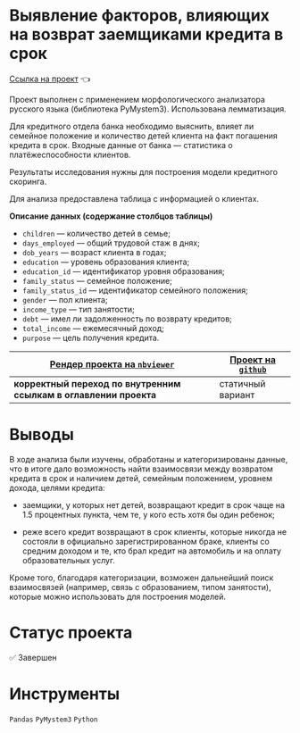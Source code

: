 # Выявление факторов, влияющих на возврат заемщиками кредита в срок

[Ссылка на проект](https://nbviewer.org/github/anapon-DA/projects/blob/main/Factors%20Affecting%20Loan%20Repayment%20Performance/loan-repayment-factors.ipynb) :point_left:

Проект выполнен с применением морфологического анализатора русского языка (библиотека PyMystem3). Использована лемматизация.

Для кредитного отдела банка необходимо выяснить, влияет ли семейное положение и количество детей клиента на факт погашения кредита в срок. Входные данные от банка — статистика о платёжеспособности клиентов.

Результаты исследования нужны для построения модели кредитного скоринга.

Для анализа предоставлена таблица с информацией о клиентах.

**Описание данных (содержание столбцов таблицы)**

- `children` — количество детей в семье;
- `days_employed` — общий трудовой стаж в днях;
- `dob_years` — возраст клиента в годах;
- `education` — уровень образования клиента;
- `education_id` — идентификатор уровня образования;
- `family_status` — семейное положение;
- `family_status_id` — идентификатор семейного положения;
- `gender` — пол клиента;
- `income_type` — тип занятости;
- `debt` — имел ли задолженность по возврату кредитов;
- `total_income` — ежемесячный доход;
- `purpose` — цель получения кредита.

| [Рендер проекта на `nbviewer`](https://nbviewer.org/github/anapon-DA/projects/blob/main/Factors%20Affecting%20Loan%20Repayment%20Performance/loan-repayment-factors.ipynb) | [Проект на `github`](https://github.com/anapon-DA/projects/blob/main/Factors%20Affecting%20Loan%20Repayment%20Performance/loan-repayment-factors.ipynb) |
| --- | --- |
| **корректный переход по внутренним ссылкам в оглавлении проекта** | статичный вариант |

# Выводы

В ходе анализа были изучены, обработаны и категоризированы данные, что в итоге дало возможность найти взаимосвязи между возвратом кредита в срок и наличием детей, семейным положением, уровнем дохода, целями кредита:

- заемщики, у которых нет детей, возвращают кредит в срок чаще на 1.5 процентных пункта, чем те, у кого есть хотя бы один ребенок;

- реже всего кредит возвращают в срок клиенты, которые никогда не состояли в официально зарегистрированном браке, клиенты со средним доходом и те, кто брал кредит на автомобиль и на оплату образовательных услуг.

Кроме того, благодаря категоризации, возможен дальнейший поиск взаимосвязей (например, связь с образованием, типом занятости), которые можно использовать для построения моделей.

# Статус проекта

:white_check_mark: Завершен

# Инструменты

`Pandas`
`PyMystem3`
`Python`
